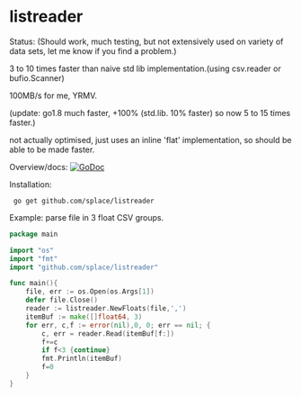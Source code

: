 # listreader

Status: (Should work, much testing, but not extensively used on variety of data sets, let me know if you find a problem.)

3 to 10 times faster than naive std lib implementation.(using csv.reader or bufio.Scanner)

100MB/s for me, YRMV.

(update: go1.8 much faster, +100% (std.lib. 10% faster) so now 5 to 15 times faster.)

not actually optimised, just uses an inline 'flat' implementation, so should be able to be made faster.

Overview/docs: [![GoDoc](https://godoc.org/github.com/splace/listreader?status.svg)](https://godoc.org/github.com/splace/listreader) 

Installation:

     go get github.com/splace/listreader

Example: parse file in 3 float CSV groups.
```go
package main

import "os"
import "fmt"
import "github.com/splace/listreader"

func main(){
   	file, err := os.Open(os.Args[1])
	defer file.Close()
	reader := listreader.NewFloats(file,',')
	itemBuf := make([]float64, 3)
	for err, c,f := error(nil),0, 0; err == nil; {
		c, err = reader.Read(itemBuf[f:])
     	f+=c
     	if f<3 {continue}
     	fmt.Println(itemBuf)
     	f=0
 	}
}
```
